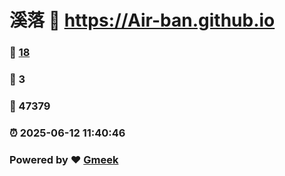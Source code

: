 # 溪落 :link: https://Air-ban.github.io 
### :page_facing_up: [18](https://Air-ban.github.io/tag.html) 
### :speech_balloon: 3 
### :hibiscus: 47379 
### :alarm_clock: 2025-06-12 11:40:46 
### Powered by :heart: [Gmeek](https://github.com/Meekdai/Gmeek)

